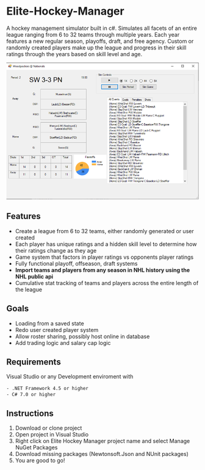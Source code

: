 # Elite-Hockey-Manager
A hockey management simulator built in c#. Simulates all facets of an entire league ranging from 6 to 32 teams through multiple years. Each year features a new regular season, playoffs, draft, and free agency. Custom or randomly created players make up the league and progress in their skill ratings through the years based on skill level and age.

![Game Image](Elite%20Hockey%20Manager/Elite%20Hockey%20Manager/Screenshots/gameScreenshot.png)
## Features
- Create a league from 6 to 32 teams, either randomly generated or user created
- Each player has unique ratings and a hidden skill level to determine how their ratings change as they age
- Game system that factors in player ratings vs opponents player ratings
- Fully functional playoff, offseason, draft systems
- **Import teams and players from any season in NHL history using the NHL public api**
- Cumulative stat tracking of teams and players across the entire length of the league

## Goals
- Loading from a saved state
- Redo user created player system
- Allow roster sharing, possibly host online in database
- Add trading logic and salary cap logic



## Requirements
Visual Studio or any Development enviroment with 

	- .NET Framework 4.5 or higher
	- C# 7.0 or higher


## Instructions
1. Download or clone project
2. Open project in Visual Studio
3. Right click on Elite Hockey Manager project name and select Manage NuGet Packages
4. Download missing packages (Newtonsoft.Json and NUnit packages)
5. You are good to go!

